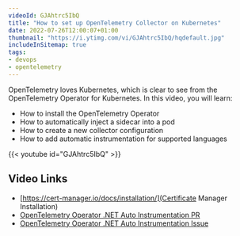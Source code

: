 ```yaml
---
videoId: GJAhtrc5IbQ
title: "How to set up OpenTelemetry Collector on Kubernetes"
date: 2022-07-26T12:00:07+01:00
thumbnail: "https://i.ytimg.com/vi/GJAhtrc5IbQ/hqdefault.jpg"
includeInSitemap: true
tags:
- devops
- opentelemetry
---
```


OpenTelemetry loves Kubernetes, which is clear to see from the OpenTelemetry Operator for Kubernetes. In this video, you will learn:

- How to install the OpenTelemetry Operator
- How to automatically inject a sidecar into a pod
- How to create a new collector configuration
- How to add automatic instrumentation for supported languages

<!--more-->

{{< youtube id="GJAhtrc5IbQ" >}}

## Video Links

- [https://cert-manager.io/docs/installation/](Certificate Manager Installation)
- [OpenTelemetry Operator .NET Auto Instrumentation PR](https://github.com/open-telemetry/opentelemetry-operator/pull/976)
- [OpenTelemetry Operator .NET Auto Instrumentation Issue](https://github.com/open-telemetry/opentelemetry-operator/issues/756)
